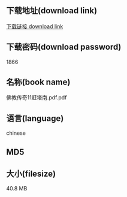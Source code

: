 ## 下载地址(download link)
[下载链接 download link](https://tutu365.netlify.app/?s=%E4%BD%9B%E6%95%99%E4%BC%A0%E5%A5%8711%E8%B5%B6%E5%A1%94%E5%8D%97.pdf)

## 下载密码(download password)
1866

## 名称(book name)
佛教传奇11赶塔南.pdf.pdf

## 语言(language)
chinese

## MD5


## 大小(filesize)
40.8 MB
